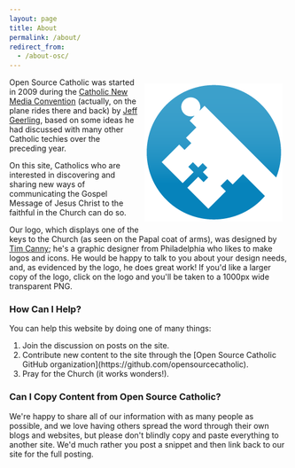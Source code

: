 ```yaml
---
layout: page
title: About
permalink: /about/
redirect_from:
  - /about-osc/
---
```

<a href="/sites/opensourcecatholic.com/files/OSC-Logo-1000_0.png"><img src="/sites/opensourcecatholic.com/files/user-uploads/oscatholic/OSC-Logo-250.png" alt="Open Source Catholic - Key Logo" width="250" height="249" style="float: right; margin: 10px; border: none;" /></a>Open Source Catholic was started in 2009 during the [Catholic New Media Convention](http://cnmc.sqpn.com/) (actually, on the plane rides there and back) by [Jeff Geerling](http://www.jeffgeerling.com/), based on some ideas he had discussed with many other Catholic techies over the preceding year.

On this site, Catholics who are interested in discovering and sharing new ways of communicating the Gospel Message of Jesus Christ to the faithful in the Church can do so.

Our logo, which displays one of the keys to the Church (as seen on the Papal coat of arms), was designed by [Tim Canny](http://lappedcatholic.blogspot.com/); he's a graphic designer from Philadelphia who likes to make logos and icons. He would be happy to talk to you about your design needs, and, as evidenced by the logo, he does great work! If you'd like a larger copy of the logo, click on the logo and you'll be taken to a 1000px wide transparent PNG.

<h3>How Can I Help?</h3>

You can help this website by doing one of many things:

<ol>
  <li>Join the discussion on posts on the site.</li>
  <li>Contribute new content to the site through the [Open Source Catholic GitHub organization](https://github.com/opensourcecatholic).</li>
  <li>Pray for the Church (it works wonders!).</li>
</ol>

<h3>Can I Copy Content from Open Source Catholic?</h3>

We're happy to share all of our information with as many people as possible, and we love having others spread the word through their own blogs and websites, but please don't blindly copy and paste everything to another site. We'd much rather you post a snippet and then link back to our site for the full posting.
